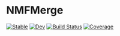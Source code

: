 # NMFMerge

[![Stable](https://img.shields.io/badge/docs-stable-blue.svg)](https://HolyLab.github.io/NMFMerge.jl/stable/)
[![Dev](https://img.shields.io/badge/docs-dev-blue.svg)](https://HolyLab.github.io/NMFMerge.jl/dev/)
[![Build Status](https://github.com/HolyLab/NMFMerge.jl/actions/workflows/CI.yml/badge.svg?branch=main)](https://github.com/HolyLab/NMFMerge.jl/actions/workflows/CI.yml?query=branch%3Amain)
[![Coverage](https://codecov.io/gh/HolyLab/NMFMerge.jl/branch/main/graph/badge.svg)](https://codecov.io/gh/HolyLab/NMFMerge.jl)
